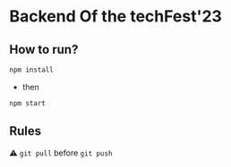 # Backend Of the techFest'23

## How to run?

```bash
npm install
```
- then
```bash
npm start
```

## Rules

⚠️ ```git pull```
before ```git push```
